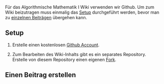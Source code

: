 Für das Algorithmische Mathematik I Wiki verwenden wir Github.
Um zum Wiki beizutragen muss einmalig das [Setup](#setup) durchgeführt werden, bevor man zu [einzelnen Beiträgen](#einen-beitrag-erstellen) übergehen kann.

## Setup

1. Erstelle einen kostenlosen [Github Account](https://github.com/signup).

2. Zum Bearbeiten des Wiki-Inhalts gibt es ein separates Repository.
   Erstelle von diesem Repository einen eigenen [Fork](https://github.com/hannesbrandt/wiki_test_raw/fork).

## Einen Beitrag erstellen
